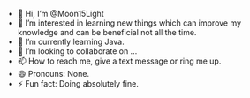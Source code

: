 - 👋 Hi, I’m @Moon15Light
- 👀 I’m interested in learning new things which can improve my knowledge and can be beneficial not all the time.
- 🌱 I’m currently learning Java.
- 💞️ I’m looking to collaborate on ...
- 📫 How to reach me, give a text message or ring me up.
- 😄 Pronouns: None.
- ⚡ Fun fact: Doing absolutely fine.

<!---
Moon15Light/Moon15Light is a ✨ special ✨ repository because its `README.md` (this file) appears on your GitHub profile.
You can click the Preview link to take a look at your changes.
--->
